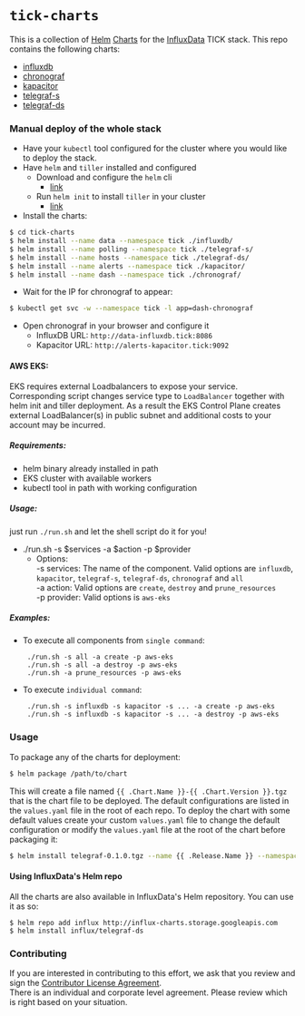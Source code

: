 # `tick-charts`

This is a collection of [Helm](https://github.com/kubernetes/helm) [Charts](https://github.com/kubernetes/charts) for the [InfluxData](https://influxdata.com/time-series-platform) TICK stack. This repo contains the following charts:

- [influxdb](/influxdb/README.md)
- [chronograf](/chronograf/README.md)
- [kapacitor](/kapacitor/README.md)
- [telegraf-s](/telegraf-s/README.md)
- [telegraf-ds](/telegraf-ds/README.md)

### Manual deploy of the whole stack

- Have your `kubectl` tool configured for the cluster where you would like to deploy the stack.
- Have `helm` and `tiller` installed and configured
  - Download and configure the `helm` cli
    * [link](https://github.com/kubernetes/helm/blob/master/docs/install.md)
  - Run `helm init` to install `tiller` in your cluster
    * [link](https://github.com/kubernetes/helm/blob/master/docs/install.md#installing-tiller)
- Install the charts:
```bash
$ cd tick-charts
$ helm install --name data --namespace tick ./influxdb/
$ helm install --name polling --namespace tick ./telegraf-s/
$ helm install --name hosts --namespace tick ./telegraf-ds/
$ helm install --name alerts --namespace tick ./kapacitor/
$ helm install --name dash --namespace tick ./chronograf/
```
- Wait for the IP for chronograf to appear:
```bash
$ kubectl get svc -w --namespace tick -l app=dash-chronograf
```
- Open chronograf in your browser and configure it
  - InfluxDB URL: `http://data-influxdb.tick:8086`
  - Kapacitor URL: `http://alerts-kapacitor.tick:9092`
  

#### AWS EKS:

EKS requires external Loadbalancers to expose your service. Corresponding script changes service type to `LoadBalancer` 
together with helm init and tiller deployment.
As a result the EKS Control Plane creates external LoadBalancer(s) in public subnet and additional costs 
to your account may be incurred.

##### Requirements:
 - helm binary already installed in path
 - EKS cluster with available workers
 - kubectl tool in path with working configuration

##### Usage:
just run `./run.sh` and let the shell script do it for you! 

- ./run.sh -s $services -a $action -p $provider
  - Options:   
    -s services:  The name of the component. 
    Valid options are `influxdb`, `kapacitor`, `telegraf-s`, `telegraf-ds`, `chronograf` and `all`   
    -a action: Valid options are `create`, `destroy` and `prune_resources`   
    -p provider: Valid options is `aws-eks`
    
##### Examples:
 - To execute all components from `single command`:

    	./run.sh -s all -a create -p aws-eks
    	./run.sh -s all -a destroy -p aws-eks
    	./run.sh -a prune_resources -p aws-eks
        
 - To execute `individual command`:
 
        ./run.sh -s influxdb -s kapacitor -s ... -a create -p aws-eks
        ./run.sh -s influxdb -s kapacitor -s ... -a destroy -p aws-eks
      
### Usage

To package any of the charts for deployment:

```bash
$ helm package /path/to/chart
```

This will create a file named `{{ .Chart.Name }}-{{ .Chart.Version }}.tgz` that is the chart file to be deployed. The default configurations are listed in the `values.yaml` file in the root of each repo. To deploy the chart with some default values create your custom `values.yaml` file to change the default configuration or modify the `values.yaml` file at the root of the chart before packaging it:

```bash
$ helm install telegraf-0.1.0.tgz --name {{ .Release.Name }} --namespace {{ .Release.Namespace }} --values /path/to/my_values.yaml
```

#### Using InfluxData's Helm repo

All the charts are also available in InfluxData's Helm repository. You can use it as so:

```
$ helm repo add influx http://influx-charts.storage.googleapis.com
$ helm install influx/telegraf-ds
```

### Contributing

If you are interested in contributing to this effort, we ask that you review and sign the [Contributor License Agreement](https://www.influxdata.com/legal/).  
There is an individual and corporate level agreement.  Please review which is right based on your situation.
